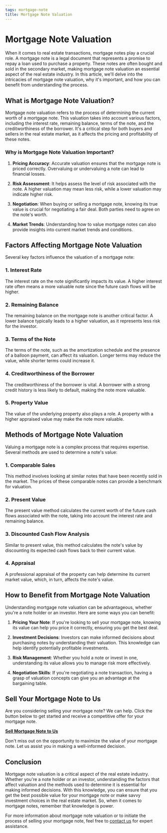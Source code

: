 ```yaml
---
tags: mortgage-note
title: Mortgage Note Valuation
---
```


# Mortgage Note Valuation

When it comes to real estate transactions, mortgage notes play a crucial role. A mortgage note is a legal document that represents a promise to repay a loan used to purchase a property. These notes are often bought and sold in the secondary market, making mortgage note valuation an essential aspect of the real estate industry. In this article, we'll delve into the intricacies of mortgage note valuation, why it's important, and how you can benefit from understanding the process.

## What is Mortgage Note Valuation?

Mortgage note valuation refers to the process of determining the current worth of a mortgage note. This valuation takes into account various factors, including the interest rate, remaining balance, terms of the note, and the creditworthiness of the borrower. It's a critical step for both buyers and sellers in the real estate market, as it affects the pricing and profitability of these notes.

### Why is Mortgage Note Valuation Important?

1. **Pricing Accuracy**: Accurate valuation ensures that the mortgage note is priced correctly. Overvaluing or undervaluing a note can lead to financial losses.

2. **Risk Assessment**: It helps assess the level of risk associated with the note. A higher valuation may mean less risk, while a lower valuation may indicate higher risk.

3. **Negotiation**: When buying or selling a mortgage note, knowing its true value is crucial for negotiating a fair deal. Both parties need to agree on the note's worth.

4. **Market Trends**: Understanding how to value mortgage notes can also provide insights into current market trends and conditions.

## Factors Affecting Mortgage Note Valuation

Several key factors influence the valuation of a mortgage note:

### 1. Interest Rate

The interest rate on the note significantly impacts its value. A higher interest rate often means a more valuable note since the future cash flows will be higher.

### 2. Remaining Balance

The remaining balance on the mortgage note is another critical factor. A lower balance typically leads to a higher valuation, as it represents less risk for the investor.

### 3. Terms of the Note

The terms of the note, such as the amortization schedule and the presence of a balloon payment, can affect its valuation. Longer terms may reduce the value, while shorter terms could increase it.

### 4. Creditworthiness of the Borrower

The creditworthiness of the borrower is vital. A borrower with a strong credit history is less likely to default, making the note more valuable.

### 5. Property Value

The value of the underlying property also plays a role. A property with a higher appraised value may make the note more valuable.

## Methods of Mortgage Note Valuation

Valuing a mortgage note is a complex process that requires expertise. Several methods are used to determine a note's value:

### 1. Comparable Sales

This method involves looking at similar notes that have been recently sold in the market. The prices of these comparable notes can provide a benchmark for valuation.

### 2. Present Value

The present value method calculates the current worth of the future cash flows associated with the note, taking into account the interest rate and remaining balance.

### 3. Discounted Cash Flow Analysis

Similar to present value, this method calculates the note's value by discounting its expected cash flows back to their current value.

### 4. Appraisal

A professional appraisal of the property can help determine its current market value, which, in turn, affects the note's value.

## How to Benefit from Mortgage Note Valuation

Understanding mortgage note valuation can be advantageous, whether you're a note holder or an investor. Here are some ways you can benefit:

1. **Pricing Your Note**: If you're looking to sell your mortgage note, knowing its value can help you price it correctly, ensuring you get the best deal.

2. **Investment Decisions**: Investors can make informed decisions about purchasing notes by understanding their valuation. This knowledge can help identify potentially profitable investments.

3. **Risk Management**: Whether you hold a note or invest in one, understanding its value allows you to manage risk more effectively.

4. **Negotiation Skills**: If you're negotiating a note transaction, having a grasp of valuation concepts can give you an advantage at the bargaining table.

## Sell Your Mortgage Note to Us

Are you considering selling your mortgage note? We can help. Click the button below to get started and receive a competitive offer for your mortgage note.

[**Sell Mortgage Note to Us**](#)

Don't miss out on the opportunity to maximize the value of your mortgage note. Let us assist you in making a well-informed decision.

## Conclusion

Mortgage note valuation is a critical aspect of the real estate industry. Whether you're a note holder or an investor, understanding the factors that affect valuation and the methods used to determine it is essential for making informed decisions. With this knowledge, you can ensure that you get the best possible value for your mortgage note or make savvy investment choices in the real estate market. So, when it comes to mortgage notes, remember that knowledge is power.

For more information about mortgage note valuation or to initiate the process of selling your mortgage note, feel free to [contact us](#) for expert assistance.